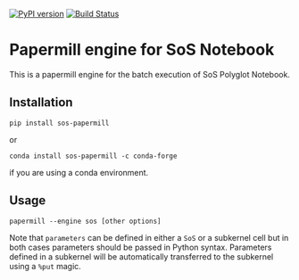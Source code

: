 [![PyPI version](https://badge.fury.io/py/sos-papermill.svg)](https://badge.fury.io/py/sos-papermill)
[![Build Status](https://travis-ci.org/vatlab/sos-papermill.svg?branch=master)](https://travis-ci.org/vatlab/sos-papermill)


# Papermill engine for SoS Notebook

This is a papermill engine for the batch execution of SoS Polyglot Notebook.

## Installation

```
pip install sos-papermill
```

or

```
conda install sos-papermill -c conda-forge
```
if you are using a conda environment.

## Usage

```
papermill --engine sos [other options]
```

Note that `parameters` can be defined in either a `SoS` or a subkernel cell but in both cases
parameters should be passed in Python syntax. Parameters defined in a subkernel will be automatically
transferred to the subkernel using a `%put` magic.
